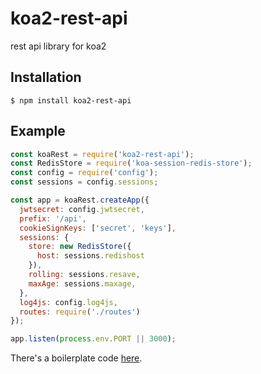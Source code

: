 # koa2-rest-api
rest api library for koa2

## Installation
```shell
$ npm install koa2-rest-api
```
## Example
```javascript
const koaRest = require('koa2-rest-api');
const RedisStore = require('koa-session-redis-store');
const config = require('config');
const sessions = config.sessions;

const app = koaRest.createApp({
  jwtsecret: config.jwtsecret,
  prefix: '/api',
  cookieSignKeys: ['secret', 'keys'],
  sessions: {
    store: new RedisStore({
      host: sessions.redishost
    }),
    rolling: sessions.resave,
    maxAge: sessions.maxage,
  },
  log4js: config.log4js,
  routes: require('./routes')
});

app.listen(process.env.PORT || 3000);
```
There's a boilerplate code [here](https://github.com/HanHyeoksu/koa2-rest-api-boilerplate).
